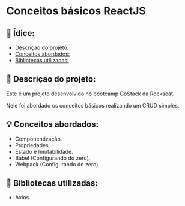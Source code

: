 # Conceitos básicos ReactJS

## :page_with_curl: Ídice: 
  - [Descriçao do projeto:](#memo-descriçao-do-projeto)
  - [Conceitos abordados:](#bulb-conceitos-abordados)
  - [Bibliotecas utilizadas:](#file_folder-bibliotecas-utilizadas)

## :memo: Descriçao do projeto:

Este é um projeto desenvolvido no bootcamp GoStack da Rockseat.

Nele foi abordado os conceitos básicos realizando um CRUD simples.

## :bulb: Conceitos abordados:

+ Componentização.
+ Propriedades.
+ Estado e Imutabilidade.
+ Babel (Configurando do zero).
+ Webpack (Configurando do zero). 
## :file_folder: Bibliotecas utilizadas: 
- Axios.

